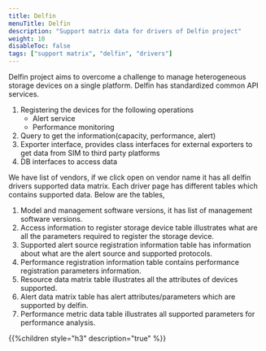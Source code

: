 ```yaml
---
title: Delfin
menuTitle: Delfin
description: "Support matrix data for drivers of Delfin project"
weight: 10
disableToc: false
tags: ["support matrix", "delfin", "drivers"] 
---
```


Delfin project aims to overcome a challenge to manage heterogeneous storage devices on a single platform.
Delfin has standardized common API services. 
1) Registering the devices for the following operations
    * Alert service
    * Performance monitoring 
2) Query to get the information(capacity, performance, alert) 
3) Exporter interface, provides class interfaces for external exporters to get data from SIM to third party platforms
4) DB interfaces to access data

We have list of vendors, if we click open on vendor name it has all delfin drivers supported data matrix.
Each driver page has different tables which contains supported data. Below are the tables,
1) Model and management software versions, it has list of management software versions.
2) Access information to register storage device table illustrates what are all the parameters required to register the storage device.
3) Supported alert source registration information table has information about what are the alert source and supported protocols.
4) Performance registration information table contains performance registration parameters information.
5) Resource data matrix table illustrates all the attributes of devices supported.
6) Alert data matrix table has alert attributes/parameters which are supported by delfin.
7) Performance metric data table illustrates all supported parameters for performance analysis.

{{%children style="h3" description="true" %}}  